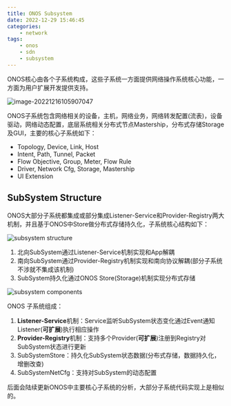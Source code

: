 ```yaml
---
title: ONOS Subsystem
date: 2022-12-29 15:46:45
categories: 
	- network
tags: 
	- onos
	- sdn
	- subsystem
---
```


ONOS核心由各个子系统构成，这些子系统一方面提供网络操作系统核心功能，一方面为用户扩展开发提供支持。

<!--more-->

![image-20221216105907047](https://gitee.com/martrix/blog-images/raw/master/img/20221216-105911.png)

ONOS子系统包含网络相关的设备，主机，网络业务，网络转发配置(流表)，设备驱动，网络动态配置，底层系统相关分布式节点Mastership，分布式存储Storage及GUI，主要的核心子系统如下：

* Topology, Device, Link, Host
* Intent, Path, Tunnel, Packet
* Flow Objective, Group, Meter, Flow Rule
* Driver, Network Cfg, Storage, Mastership
* UI Extension

## SubSystem Structure

ONOS大部分子系统都集成或部分集成Listener-Service和Provider-Registry两大机制，并且基于ONOS中Store做分布式存储持久化，子系统核心结构如下：

![subsystem structure](https://gitee.com/martrix/blog-images/raw/master/img/20221216-110923.png)

1. 北向SubSystem通过Listener-Service机制实现和App解耦
2. 南向SubSystem通过Provider-Registry机制实现和南向协议解耦(部分子系统不涉就不集成该机制)
3. SubSystem持久化通过ONOS Store(Storage)机制实现分布式存储

![subsystem components](https://gitee.com/martrix/blog-images/raw/master/img/20221216-111601.png)

ONOS 子系统组成：

1. **Listener-Service**机制：Service监听SubSystem状态变化通过Event通知Listener(**可扩展**)执行相应操作
2. **Provider-Registry**机制：支持多个Provider(**可扩展**)注册到Registry对SubSystem状态进行更新
3. SubSystemStore：持久化SubSystem状态数据(分布式存储，数据持久化，增删改查)
4. SubSystemNetCfg：支持对SubSystem的动态配置

后面会陆续更新ONOS中主要核心子系统的分析，大部分子系统代码实现上是相似的。

